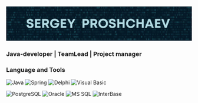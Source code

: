 [![Header](https://github.com/sproshchaev/sproshchaev/blob/main/assets/header.png)](https://www.facebook.com/Sergey.Proshchaev)

### Java-developer | TeamLead | Project manager

<!-- Latest YouTube Videos -->

### Language and Tools

![Java](https://img.shields.io/badge/Java-E43222??style=for-the-badge&logo=java&logoColor=FFFFFF)
![Spring](https://img.shields.io/badge/Spring-FFFFFF??style=for-the-badge&logo=Spring)
![Delphi](https://img.shields.io/badge/Delphi-C93838??style=for-the-badge&logo=Delphi&logoColor=FFFFFF)
![Visual Basic](https://img.shields.io/badge/Visual_Basic-2B65B2??style=for-the-badge&logo=Microsoft&logoColor=FFFFFF)

![PostgreSQL](https://img.shields.io/badge/PostgreSQL-3E6389??style=for-the-badge&logo=PostgreSQL&logoColor=FFFFFF)
![Oracle](https://img.shields.io/badge/Oracle-393632??style=for-the-badge&logo=Oracle&logoColor=E43222)
![MS SQL](https://img.shields.io/badge/SQL_Server-2B65B2??style=for-the-badge&logo=Microsoft&logoColor=FFFFFF)
![InterBase](https://img.shields.io/badge/InterBase-C93838??style=for-the-badge&logo=Delphi&logoColor=FFFFFF)




<!-- Follow Me -->
